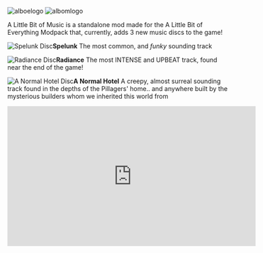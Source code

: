 ![alboelogo](https://cdn.modrinth.com/data/cached_images/f1bd9d25c12153ab658349f9fc2e3daa6c585be7.png)
![albomlogo](https://cdn.modrinth.com/data/cached_images/ddc7622f42a95887d1631ed23d7acd2f836e9f9e.png)

A Little Bit of Music is a standalone mod made for the A Little Bit of Everything Modpack that, currently, adds 3 new music discs to the game!

![Spelunk Disc](https://cdn.modrinth.com/data/cached_images/56fa79eee9cb362e7eb33d33f0f88630ae796549.png)**Spelunk**
The most common, and *funky* sounding track


![Radiance Disc](https://cdn.modrinth.com/data/cached_images/2c713202f7fc78056b366b477978f40e73df6545.png)**Radiance**
The most INTENSE and UPBEAT track, found near the end of the game!


![A Normal Hotel Disc](https://cdn.modrinth.com/data/cached_images/69e98473d0ba00871e13b2f8a99babd8d58bf40c.png)**A Normal Hotel**
A creepy, almost surreal sounding track found in the depths of the Pillagers' home.. and anywhere built by the mysterious builders whom we inherited this world from
<iframe width="560" height="315" src="https://www.youtube-nocookie.com/embed/rNu5WzhXy24" title="YouTube video player" frameborder="0" allow="accelerometer; autoplay; clipboard-write; encrypted-media; gyroscope; picture-in-picture; web-share" allowfullscreen></iframe>
